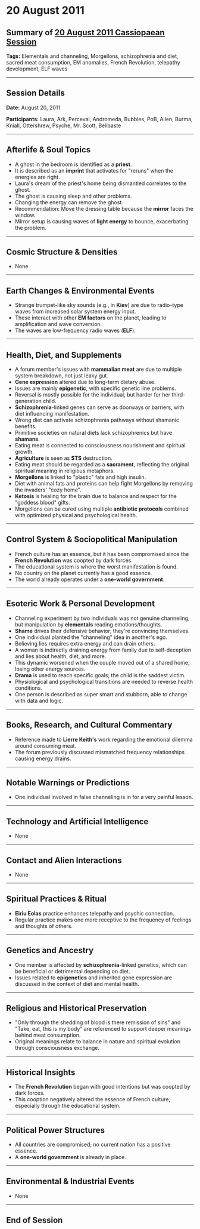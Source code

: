 # 20 August 2011

## Summary of [20 August 2011 Cassiopaean Session](https://cassiopaea.org/forum/threads/session-20-august-2011.24722/#post-285390)

**Tags:** Elementals and channeling, Morgellons, schizophrenia and diet, sacred meat consumption, EM anomalies, French Revolution, telepathy development, ELF waves

---

## Session Details

**Date:** August 20, 2011

**Participants:** Laura, Ark, Perceval, Andromeda, Bubbles, PoB, Ailen, Burma, Kniall, Ottershrew, Psyche, Mr. Scott, Belibaste

---

## Afterlife & Soul Topics

- A ghost in the bedroom is identified as a **priest**.
- It is described as an **imprint** that activates for "reruns" when the energies are right.
- Laura's dream of the priest's home being dismantled correlates to the ghost.
- The ghost is causing sleep and other problems.
- Changing the energy can remove the ghost.
- Recommendation: Move the dressing table because the **mirror** faces the window.
- Mirror setup is causing waves of **light energy** to bounce, exacerbating the problem.

---

## Cosmic Structure & Densities

- None

---

## Earth Changes & Environmental Events

- Strange trumpet-like sky sounds (e.g., in **Kiev**) are due to radio-type waves from increased solar system energy input.
- These interact with other **EM factors** on the planet, leading to amplification and wave conversion.
- The waves are low-frequency radio waves (**ELF**).

---

## Health, Diet, and Supplements

- A forum member's issues with **mammalian meat** are due to multiple system breakdown, not just leaky gut.
- **Gene expression** altered due to long-term dietary abuse.
- Issues are mainly **epigenetic**, with specific genetic line problems.
- Reversal is mostly possible for the individual, but harder for her third-generation child.
- **Schizophrenia**-linked genes can serve as doorways or barriers, with diet influencing manifestation.
- Wrong diet can activate schizophrenia pathways without shamanic benefits.
- Primitive societies on natural diets lack schizophrenics but have **shamans**.
- Eating meat is connected to consciousness nourishment and spiritual growth.
- **Agriculture** is seen as **STS** destruction.
- Eating meat should be regarded as a **sacrament**, reflecting the original spiritual meaning in religious metaphors.
- **Morgellons** is linked to "plastic" fats and high insulin.
- Diet with animal fats and proteins can help fight Morgellons by removing the invaders' "cozy home".
- **Ketosis** is healing for the brain due to balance and respect for the "goddess blood" gifts.
- Morgellons can be cured using multiple **antibiotic protocols** combined with optimized physical and psychological health.

---

## Control System & Sociopolitical Manipulation

- French culture has an essence, but it has been compromised since the **French Revolution** was coopted by dark forces.
- The educational system is where the worst manifestation is found.
- No country on the planet currently has a good essence.
- The world already operates under a **one-world government**.

---

## Esoteric Work & Personal Development

- Channeling experiment by two individuals was not genuine channeling, but manipulation by **elementals** reading emotions/thoughts.
- **Shame** drives their defensive behavior; they're convincing themselves.
- One individual planted the "channeling" idea in another's ego.
- Believing lies requires extra energy and can drain others.
- A woman is indirectly draining energy from family due to self-deception and lies about health, diet, and more.
- This dynamic worsened when the couple moved out of a shared home, losing other energy sources.
- **Drama** is used to reach specific goals; the child is the saddest victim.
- Physiological and psychological transitions are needed to reverse health conditions.
- One person is described as super smart and stubborn, able to change with data and logic.

---

## Books, Research, and Cultural Commentary

- Reference made to **Lierre Keith's** work regarding the emotional dilemma around consuming meat.
- The forum previously discussed mismatched frequency relationships causing energy drains.

---

## Notable Warnings or Predictions

- One individual involved in false channeling is in for a very painful lesson.

---

## Technology and Artificial Intelligence

- None

---

## Contact and Alien Interactions

- None

---

## Spiritual Practices & Ritual

- **Eiriu Eolas** practice enhances telepathy and psychic connection.
- Regular practice makes one more receptive to the frequency of feelings and thoughts of others.

---

## Genetics and Ancestry

- One member is affected by **schizophrenia**-linked genetics, which can be beneficial or detrimental depending on diet.
- Issues related to **epigenetics** and inherited gene expression are discussed in the context of diet and mental health.

---

## Religious and Historical Preservation

- "Only through the shedding of blood is there remission of sins" and "Take, eat, this is my body" are referenced to support deeper meanings behind meat consumption.
- Original meanings relate to balance in nature and spiritual evolution through consciousness exchange.

---

## Historical Insights

- The **French Revolution** began with good intentions but was coopted by dark forces.
- This cooption negatively altered the essence of French culture, especially through the educational system.

---

## Political Power Structures

- All countries are compromised; no current nation has a positive essence.
- A **one-world government** is already in place.

---

## Environmental & Industrial Events

- None

---

## End of Session